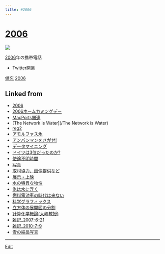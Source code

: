 ```yaml
---
title: #2006
---
```

# [2006](/2006)

![](https://upload.wikimedia.org/wikipedia/ja/thumb/5/54/FOMA_F903.jpg/200px-FOMA_F903.jpg)


[2006](/2006)年の携帯電話
* Twitter開業



[備忘](/備忘) [2006](/2006)



## Linked from

* [2006](/2006)
* [2006ホームカミングデー](/2006ホームカミングデー)
* [MacPorts関連](/MacPorts関連)
* [The Network is Water](/The Network is Water)
* [reg2](/reg2)
* [アモルファス氷](/アモルファス氷)
* [アンパンマンをさがせ!](/アンパンマンをさがせ!)
* [データマイニング](/データマイニング)
* [ドイツは3位だったのか?](/ドイツは3位だったのか?)
* [使途不明時間](/使途不明時間)
* [写真](/写真)
* [取材協力、画像提供など](/取材協力、画像提供など)
* [展示・上映](/展示・上映)
* [水の特異な物性](/水の特異な物性)
* [氷は水に浮く](/氷は水に浮く)
* [燃料電池車の時代は来ない](/燃料電池車の時代は来ない)
* [科学グラフィックス](/科学グラフィックス)
* [立方体の展開図の分割](/立方体の展開図の分割)
* [計算化学概論(大峰教授)](/計算化学概論(大峰教授))
* [雑記_2007-6-21](/雑記_2007-6-21)
* [雑記_2010-7-9](/雑記_2010-7-9)
* [雪の結晶写真](/雪の結晶写真)


----
[Edit](https://github.com/vitroid/vitroid.github.io/edit/master/MD/2006.md)
